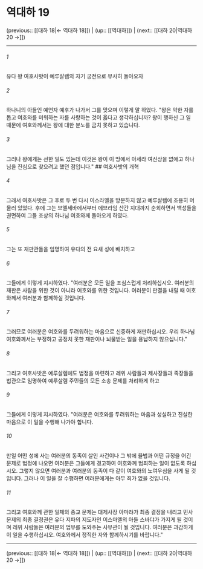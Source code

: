 # 역대하 19

(previous:: [[대하 18|← 역대하 18]]) | (up:: [[역대하]]) | (next:: [[대하 20|역대하 20 →]])

***




###### 1 

유다 왕 여호사밧이 예루살렘의 자기 궁전으로 무사히 돌아오자 



###### 2 

하나니의 아들인 예언자 예후가 나가서 그를 맞으며 이렇게 말 하였다. "왕은 악한 자를 돕고 여호와를 미워하는 자를 사랑하는 것이 옳다고 생각하십니까? 왕이 행하신 그 일 때문에 여호와께서는 왕에 대한 분노를 금치 못하고 있습니다. 



###### 3 

그러나 왕에게는 선한 일도 있는데 이것은 왕이 이 땅에서 아세라 여신상을 없애고 하나님을 진심으로 찾으려고 했던 점입니다." ## 여호사밧의 개혁 



###### 4 

그래서 여호사밧은 그 후로 두 번 다시 이스라엘을 방문하지 않고 예루살렘에 조용히 머물러 있었다. 후에 그는 브엘세바에서부터 에브라임 산간 지대까지 순회하면서 백성들을 권면하여 그들 조상의 하나님 여호와께 돌아오게 하였다. 



###### 5 

그는 또 재판관들을 임명하여 유다의 전 요새 성에 배치하고 



###### 6 

그들에게 이렇게 지시하였다. "여러분은 모든 일을 조심스럽게 처리하십시오. 여러분의 재판은 사람을 위한 것이 아니라 여호와를 위한 것입니다. 여러분이 판결을 내릴 때 여호와께서 여러분과 함께하실 것입니다. 



###### 7 

그러므로 여러분은 여호와를 두려워하는 마음으로 신중하게 재판하십시오. 우리 하나님 여호와께서는 부정하고 공정치 못한 재판이나 뇌물받는 일을 용납하지 않으십니다." 



###### 8 

그리고 여호사밧은 예루살렘에도 법정을 마련하고 레위 사람들과 제사장들과 족장들을 법관으로 임명하여 예루살렘 주민들의 모든 소송 문제를 처리하게 하고 



###### 9 

그들에게 이렇게 지시하였다. "여러분은 여호와를 두려워하는 마음과 성실하고 진실한 마음으로 이 일을 수행해 나가야 합니다. 



###### 10 

만일 어떤 성에 사는 여러분의 동족이 살인 사건이나 그 밖에 율법과 어떤 규정을 어긴 문제로 법정에 나오면 여러분은 그들에게 경고하여 여호와께 범죄하는 일이 없도록 하십시오. 그렇지 않으면 여러분과 여러분의 동족이 다 같이 여호와의 노여우심을 사게 될 것입니다. 그러나 이 일을 잘 수행하면 여러분에게는 아무 죄가 없을 것입니다. 



###### 11 

그리고 여호와께 관한 일체의 종교 문제는 대제사장 아마랴가 최종 결정을 내리고 민사 문제의 최종 결정권은 유다 지파의 지도자인 이스마엘의 아들 스바댜가 가지게 될 것이며 레위 사람들은 여러분의 업무를 도와주는 사무관이 될 것입니다. 여러분은 과감하게 이 일을 수행하십시오. 여호와께서 정직한 자와 함께하시기를 바랍니다."

***

(previous:: [[대하 18|← 역대하 18]]) | (up:: [[역대하]]) | (next:: [[대하 20|역대하 20 →]])

